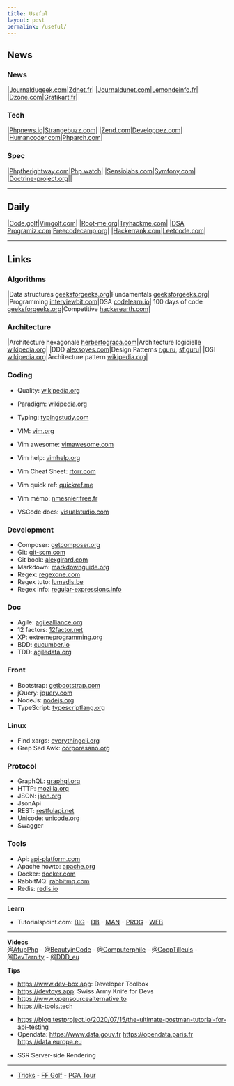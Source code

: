 ```yaml
---
title: Useful
layout: post
permalink: /useful/
---
```


## News

### News

|[Journaldugeek.com](https://www.journaldugeek.com/category/sur-le-web)|[Zdnet.fr](https://www.zdnet.fr/actualites/php-4000000130q.htm)|
|[Journaldunet.com](https://www.journaldunet.com/web-tech/)|[Lemondeinfo.fr](https://www.lemondeinformatique.fr/internet-et-e-business-11.html)|
|[Dzone.com](https://dzone.com/web-development-programming-tutorials-tools-news)|[Grafikart.fr](https://grafikart.fr/blog)|

### Tech

|[Phpnews.io](https://phpnews.io)|[Strangebuzz.com](https://www.strangebuzz.com/fr)|
|[Zend.com](https://www.zend.com/blog)|[Developpez.com](https://php.developpez.com)|
|[Humancoder.com](https://news.humancoders.com/t/php)|[Phparch.com](https://www.phparch.com)|

### Spec

|[Phptherightway.com](https://phptherightway.com)|[Php.watch](https://php.watch/versions)|
|[Sensiolabs.com](https://blog.sensiolabs.com)|[Symfony.com](https://symfony.com/blog)|
|[Doctrine-project.org](https://www.doctrine-project.org)||
  
---
## Daily

|[Code.golf](https://code.golf)|[Vimgolf.com](https://www.vimgolf.com)|
|[Root-me.org](https://www.root-me.org)|[Tryhackme.com](https://tryhackme.com)|
|[DSA Programiz.com](https://www.programiz.com/dsa)|[Freecodecamp.org](https://www.freecodecamp.org/learn)|
|[Hackerrank.com](https://www.hackerrank.com)|[Leetcode.com](https://leetcode.com/explore)|
  
---
## Links

### Algorithms

|Data structures [geeksforgeeks.org](https://www.geeksforgeeks.org/data-structures)|Fundamentals [geeksforgeeks.org](https://www.geeksforgeeks.org/fundamentals-of-algorithms)|
|Programming [interviewbit.com](https://www.interviewbit.com/courses/programming)|DSA [codelearn.io](https://codelearn.io/learning/data-structure-and-algorithms)|
100 days of code [geeksforgeeks.org](https://www.geeksforgeeks.org/100-days-of-code-a-complete-guide-for-beginners-and-experienced)|Competitive [hackerearth.com](https://www.hackerearth.com/fr/getstarted-competitive-programming)|

### Architecture

|Architecture hexagonale [herbertograca.com](https://herbertograca.com/2017/11/16/explicit-architecture-01-ddd-hexagonal-onion-clean-cqrs-how-i-put-it-all-together/)|Architecture logicielle [wikipedia.org](https://en.wikipedia.org/wiki/List_of_software_architecture_styles_and_patterns)|
|DDD [alexsoyes.com](https://alexsoyes.com/ddd-domain-driven-design)|Design Patterns [r.guru](https://refactoring.guru/fr/design-patterns), [sf.guru](https://springframework.guru/gang-of-four-design-patterns)|
|OSI [wikipedia.org](https://fr.wikipedia.org/wiki/Mod%C3%A8le_OSI)|Architecture pattern [wikipedia.org](https://en.wikipedia.org/wiki/Architectural_pattern)|

### Coding
- Quality: [wikipedia.org](https://fr.wikipedia.org/wiki/Qualit%C3%A9_logicielle)
- Paradigm: [wikipedia.org](https://fr.m.wikipedia.org/wiki/Paradigme_(programmation))
- Typing: [typingstudy.com](https://www.typingstudy.com/typingtest)
  
- VIM: [vim.org](https://www.vim.org)
- Vim awesome: [vimawesome.com](https://vimawesome.com)
- Vim help: [vimhelp.org](https://vimhelp.org)
- Vim Cheat Sheet: [rtorr.com](https://vim.rtorr.com)
- Vim quick ref: [quickref.me](https://quickref.me/vim)
- Vim mémo: [nmesnier.free.fr](http://nmesnier.free.fr/vim.html)
- VSCode docs: [visualstudio.com](https://code.visualstudio.com/docs)

### Development
+ Composer: [getcomposer.org](https://getcomposer.org/doc)
+ Git: [git-scm.com](https://git-scm.com/doc)
+ Git book: [alexgirard.com](https://alexgirard.com/git-book)
+ Markdown: [markdownguide.org](https://www.markdownguide.org/cheat-sheet)
+ Regex: [regexone.com](https://regexone.com)
+ Regex tuto: [lumadis.be](https://lumadis.be/regex)
+ Regex info: [regular-expressions.info](https://www.regular-expressions.info)

### Doc
+ Agile: [agilealliance.org](https://www.agilealliance.org/agile101/12-principles-behind-the-agile-manifesto)
+ 12 factors: [12factor.net](https://12factor.net)
+ XP: [extremeprogramming.org](http://www.extremeprogramming.org)
+ BDD: [cucumber.io](https://cucumber.io/docs/bdd)
+ TDD: [agiledata.org](http://agiledata.org/essays/tdd.html)

### Front
- Bootstrap: [getbootstrap.com](https://getbootstrap.com/docs)
- jQuery: [jquery.com](https://blog.jquery.com)
- NodeJs: [nodejs.org](https://nodejs.org/en/docs)
- TypeScript: [typescriptlang.org](https://www.typescriptlang.org/docs)

### Linux
- Find xargs: [everythingcli.org](https://www.everythingcli.org/find-exec-vs-find-xargs)
- Grep Sed Awk: [corporesano.org](http://www.corporesano.org/doc-site/grepawksed.html)

### Protocol
+ GraphQL: [graphql.org](https://graphql.org)
+ HTTP: [mozilla.org](https://developer.mozilla.org/fr/docs/Web/HTTP)
+ JSON: [json.org](https://www.json.org)
+ JsonApi
+ REST: [restfulapi.net](https://restfulapi.net/hateoas)
+ Unicode: [unicode.org](https://home.unicode.org)
+ Swagger

### Tools
+ Api: [api-platform.com](https://api-platform.com)
+ Apache howto: [apache.org](https://httpd.apache.org/docs/2.4/howto)
+ Docker: [docker.com](https://docs.docker.com)
+ RabbitMQ: [rabbitmq.com](https://www.rabbitmq.com)
+ Redis: [redis.io](https://redis.io)

---
**Learn**  
- Tutorialspoint.com: [BIG](https://www.tutorialspoint.com/big_data_tutorials.htm) - [DB](https://www.tutorialspoint.com/database_tutorials.htm) - [MAN](https://www.tutorialspoint.com/management_tutorials.htm) - [PROG](https://www.tutorialspoint.com/computer_programming_tutorials.htm) - [WEB](https://www.tutorialspoint.com/web_development_tutorials.htm)

---
**Videos**  
[@AfupPhp](https://www.youtube.com/@afupPHP) -
[@BeautyinCode](https://www.youtube.com/@BeautyinCode) -
[@Computerphile](https://www.youtube.com/@Computerphile) -
[@CoopTilleuls](https://www.youtube.com/@coopTilleuls) -
[@DevTernity](https://www.youtube.com/@DevTernity) - 
[@DDD_eu](https://www.youtube.com/@ddd_eu)

**Tips**
- https://www.dev-box.app: Developer Toolbox
- https://devtoys.app: Swiss Army Knife for Devs
- https://www.opensourcealternative.to
- https://it-tools.tech
* https://blog.testproject.io/2020/07/15/the-ultimate-postman-tutorial-for-api-testing
* Opendata: https://www.data.gouv.fr https://opendata.paris.fr https://data.europa.eu
+ SSR Server-side Rendering

---
- [Tricks](https://cylmat.github.io/tricks) - [FF Golf](https://www.youtube.com/c/ffgolf/videos) - [PGA Tour](https://www.youtube.com/PGATOUR)
